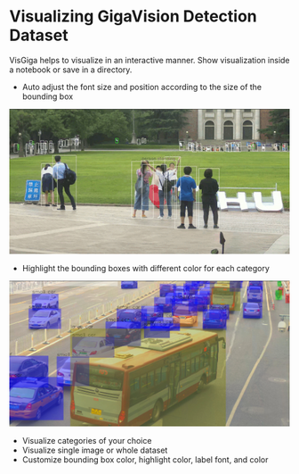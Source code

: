 # Visualizing GigaVision Detection Dataset
VisGiga helps to visualize in an interactive manner. Show visualization inside a notebook or save in a directory. 
- Auto adjust the font size and position according to the size of the bounding box
<img width="720" alt="teaser" src="https://github.com/danial880/Gigavision/blob/main/src/pics_gifs/auto_adjust.gif"> 

- Highlight the bounding boxes with different color for each category 
<img width="720" src="https://github.com/danial880/Gigavision/blob/main/src/pics_gifs/bbox_higlight.png"> 

- Visualize categories of your choice 
- Visualize single image or whole dataset 
- Customize bounding box color, highlight color, label font, and color 
